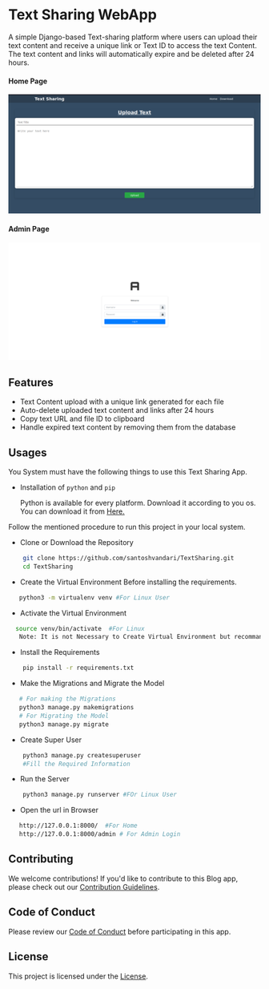 # Text Sharing WebApp

A simple Django-based Text-sharing platform where users can upload their text content and receive a unique link or Text ID to access the text Content. The text content and links will automatically expire and be deleted after 24 hours.


#### Home Page 
![Home Page](home.png)

#### Admin Page 
![Admin Page](admin.png)

## Features

- Text Content upload with a unique link generated for each file
- Auto-delete uploaded text content and links after 24 hours
- Copy text URL and file ID to clipboard
- Handle expired text content by removing them from the database

## Usages
You System must have the following things to use this Text Sharing App.
 - Installation of `python` and  `pip`

    Python is available for every platform. Download it according to you os. You can download it from [Here.](https://www.python.org/downloads/)


Follow the mentioned procedure to run this project in your local system.
 - Clone or Download the Repository
```bash
    git clone https://github.com/santoshvandari/TextSharing.git 
    cd TextSharing
```
 - Create the Virtual Environment Before installing the requirements. 
 ```Bash
    python3 -m virtualenv venv #For Linux User
 ```
  - Activate the Virtual Environment
  ```bash
    source venv/bin/activate  #For Linux
     Note: It is not Necessary to Create Virtual Environment but recommanded.
  ``` 
 - Install the Requirements
```bash
    pip install -r requirements.txt
```
 - Make the Migrations and Migrate the Model
 ```bash
    # For making the Migrations
    python3 manage.py makemigrations
    # For Migrating the Model 
    python3 manage.py migrate
```
 - Create Super User
```bash 
    python3 manage.py createsuperuser
    #Fill the Required Information
```
 - Run the Server
```bash
    python3 manage.py runserver #FOr Linux User
```
 - Open the url in Browser
 ```bash
    http://127.0.0.1:8000/  #For Home
    http://127.0.0.1:8000/admin # For Admin Login
 ```

## Contributing
We welcome contributions! If you'd like to contribute to this Blog app, please check out our [Contribution Guidelines](Contribution.md).

## Code of Conduct
Please review our [Code of Conduct](CodeOfConduct.md) before participating in this app.

## License
This project is licensed under the [License](LICENSE).